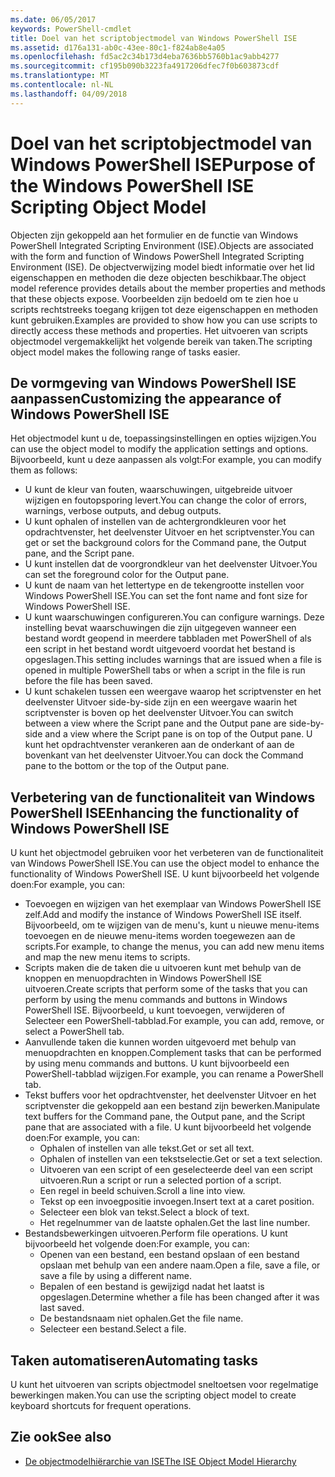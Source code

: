 ```yaml
---
ms.date: 06/05/2017
keywords: PowerShell-cmdlet
title: Doel van het scriptobjectmodel van Windows PowerShell ISE
ms.assetid: d176a131-ab0c-43ee-80c1-f824ab8e4a05
ms.openlocfilehash: fd5ac2c34b173d4eba7636bb5760b1ac9abb4277
ms.sourcegitcommit: cf195b090b3223fa4917206dfec7f0b603873cdf
ms.translationtype: MT
ms.contentlocale: nl-NL
ms.lasthandoff: 04/09/2018
---
```

# <a name="purpose-of-the-windows-powershell-ise-scripting-object-model"></a><span data-ttu-id="a5c1f-103">Doel van het scriptobjectmodel van Windows PowerShell ISE</span><span class="sxs-lookup"><span data-stu-id="a5c1f-103">Purpose of the Windows PowerShell ISE Scripting Object Model</span></span>

<span data-ttu-id="a5c1f-104">Objecten zijn gekoppeld aan het formulier en de functie van Windows PowerShell Integrated Scripting Environment (ISE).</span><span class="sxs-lookup"><span data-stu-id="a5c1f-104">Objects are associated with the form and function of Windows PowerShell Integrated Scripting Environment (ISE).</span></span> <span data-ttu-id="a5c1f-105">De objectverwijzing model biedt informatie over het lid eigenschappen en methoden die deze objecten beschikbaar.</span><span class="sxs-lookup"><span data-stu-id="a5c1f-105">The object model reference provides details about the member properties and methods that these objects expose.</span></span> <span data-ttu-id="a5c1f-106">Voorbeelden zijn bedoeld om te zien hoe u scripts rechtstreeks toegang krijgen tot deze eigenschappen en methoden kunt gebruiken.</span><span class="sxs-lookup"><span data-stu-id="a5c1f-106">Examples are provided to show how you can use scripts to directly access these methods and properties.</span></span> <span data-ttu-id="a5c1f-107">Het uitvoeren van scripts objectmodel vergemakkelijkt het volgende bereik van taken.</span><span class="sxs-lookup"><span data-stu-id="a5c1f-107">The scripting object model makes the following range of tasks easier.</span></span>

## <a name="customizing-the-appearance-of-windows-powershell-ise"></a><span data-ttu-id="a5c1f-108">De vormgeving van Windows PowerShell ISE aanpassen</span><span class="sxs-lookup"><span data-stu-id="a5c1f-108">Customizing the appearance of Windows PowerShell ISE</span></span>

<span data-ttu-id="a5c1f-109">Het objectmodel kunt u de, toepassingsinstellingen en opties wijzigen.</span><span class="sxs-lookup"><span data-stu-id="a5c1f-109">You can use the object model to modify the application settings and options.</span></span> <span data-ttu-id="a5c1f-110">Bijvoorbeeld, kunt u deze aanpassen als volgt:</span><span class="sxs-lookup"><span data-stu-id="a5c1f-110">For example, you can modify them as follows:</span></span>

- <span data-ttu-id="a5c1f-111">U kunt de kleur van fouten, waarschuwingen, uitgebreide uitvoer wijzigen en foutopsporing levert.</span><span class="sxs-lookup"><span data-stu-id="a5c1f-111">You can change the color of errors, warnings, verbose outputs, and debug outputs.</span></span>
- <span data-ttu-id="a5c1f-112">U kunt ophalen of instellen van de achtergrondkleuren voor het opdrachtvenster, het deelvenster Uitvoer en het scriptvenster.</span><span class="sxs-lookup"><span data-stu-id="a5c1f-112">You can get or set the background colors for the Command pane, the Output pane, and the Script pane.</span></span>
- <span data-ttu-id="a5c1f-113">U kunt instellen dat de voorgrondkleur van het deelvenster Uitvoer.</span><span class="sxs-lookup"><span data-stu-id="a5c1f-113">You can set the foreground color for the Output pane.</span></span>
- <span data-ttu-id="a5c1f-114">U kunt de naam van het lettertype en de tekengrootte instellen voor Windows PowerShell ISE.</span><span class="sxs-lookup"><span data-stu-id="a5c1f-114">You can set the font name and font size for Windows PowerShell ISE.</span></span>
- <span data-ttu-id="a5c1f-115">U kunt waarschuwingen configureren.</span><span class="sxs-lookup"><span data-stu-id="a5c1f-115">You can configure warnings.</span></span> <span data-ttu-id="a5c1f-116">Deze instelling bevat waarschuwingen die zijn uitgegeven wanneer een bestand wordt geopend in meerdere tabbladen met PowerShell of als een script in het bestand wordt uitgevoerd voordat het bestand is opgeslagen.</span><span class="sxs-lookup"><span data-stu-id="a5c1f-116">This setting includes warnings that are issued when a file is opened in multiple PowerShell tabs or when a script in the file is run before the file has been saved.</span></span>
- <span data-ttu-id="a5c1f-117">U kunt schakelen tussen een weergave waarop het scriptvenster en het deelvenster Uitvoer side-by-side zijn en een weergave waarin het scriptvenster is boven op het deelvenster Uitvoer.</span><span class="sxs-lookup"><span data-stu-id="a5c1f-117">You can switch between a view where the Script pane and the Output pane are side-by-side and a view where the Script pane is on top of the Output pane.</span></span> <span data-ttu-id="a5c1f-118">U kunt het opdrachtvenster verankeren aan de onderkant of aan de bovenkant van het deelvenster Uitvoer.</span><span class="sxs-lookup"><span data-stu-id="a5c1f-118">You can dock the Command pane to the bottom or the top of the Output pane.</span></span>

## <a name="enhancing-the-functionality-of-windows-powershell-ise"></a><span data-ttu-id="a5c1f-119">Verbetering van de functionaliteit van Windows PowerShell ISE</span><span class="sxs-lookup"><span data-stu-id="a5c1f-119">Enhancing the functionality of Windows PowerShell ISE</span></span>

<span data-ttu-id="a5c1f-120">U kunt het objectmodel gebruiken voor het verbeteren van de functionaliteit van Windows PowerShell ISE.</span><span class="sxs-lookup"><span data-stu-id="a5c1f-120">You can use the object model to enhance the functionality of Windows PowerShell ISE.</span></span> <span data-ttu-id="a5c1f-121">U kunt bijvoorbeeld het volgende doen:</span><span class="sxs-lookup"><span data-stu-id="a5c1f-121">For example, you can:</span></span>

- <span data-ttu-id="a5c1f-122">Toevoegen en wijzigen van het exemplaar van Windows PowerShell ISE zelf.</span><span class="sxs-lookup"><span data-stu-id="a5c1f-122">Add and modify the instance of Windows PowerShell ISE itself.</span></span> <span data-ttu-id="a5c1f-123">Bijvoorbeeld, om te wijzigen van de menu's, kunt u nieuwe menu-items toevoegen en de nieuwe menu-items worden toegewezen aan de scripts.</span><span class="sxs-lookup"><span data-stu-id="a5c1f-123">For example, to change the menus, you can add new menu items and map the new menu items to scripts.</span></span>
- <span data-ttu-id="a5c1f-124">Scripts maken die de taken die u uitvoeren kunt met behulp van de knoppen en menuopdrachten in Windows PowerShell ISE uitvoeren.</span><span class="sxs-lookup"><span data-stu-id="a5c1f-124">Create scripts that perform some of the tasks that you can perform by using the menu commands and buttons in Windows PowerShell ISE.</span></span> <span data-ttu-id="a5c1f-125">Bijvoorbeeld, u kunt toevoegen, verwijderen of Selecteer een PowerShell-tabblad.</span><span class="sxs-lookup"><span data-stu-id="a5c1f-125">For example, you can add, remove, or select a PowerShell tab.</span></span>
- <span data-ttu-id="a5c1f-126">Aanvullende taken die kunnen worden uitgevoerd met behulp van menuopdrachten en knoppen.</span><span class="sxs-lookup"><span data-stu-id="a5c1f-126">Complement tasks that can be performed by using menu commands and buttons.</span></span> <span data-ttu-id="a5c1f-127">U kunt bijvoorbeeld een PowerShell-tabblad wijzigen.</span><span class="sxs-lookup"><span data-stu-id="a5c1f-127">For example, you can rename a PowerShell tab.</span></span>
- <span data-ttu-id="a5c1f-128">Tekst buffers voor het opdrachtvenster, het deelvenster Uitvoer en het scriptvenster die gekoppeld aan een bestand zijn bewerken.</span><span class="sxs-lookup"><span data-stu-id="a5c1f-128">Manipulate text buffers for the Command pane, the Output pane, and the Script pane that are associated with a file.</span></span> <span data-ttu-id="a5c1f-129">U kunt bijvoorbeeld het volgende doen:</span><span class="sxs-lookup"><span data-stu-id="a5c1f-129">For example, you can:</span></span>
  - <span data-ttu-id="a5c1f-130">Ophalen of instellen van alle tekst.</span><span class="sxs-lookup"><span data-stu-id="a5c1f-130">Get or set all text.</span></span>
  - <span data-ttu-id="a5c1f-131">Ophalen of instellen van een tekstselectie.</span><span class="sxs-lookup"><span data-stu-id="a5c1f-131">Get or set a text selection.</span></span>
  - <span data-ttu-id="a5c1f-132">Uitvoeren van een script of een geselecteerde deel van een script uitvoeren.</span><span class="sxs-lookup"><span data-stu-id="a5c1f-132">Run a script or run a selected portion of a script.</span></span>
  - <span data-ttu-id="a5c1f-133">Een regel in beeld schuiven.</span><span class="sxs-lookup"><span data-stu-id="a5c1f-133">Scroll a line into view.</span></span>
  - <span data-ttu-id="a5c1f-134">Tekst op een invoegpositie invoegen.</span><span class="sxs-lookup"><span data-stu-id="a5c1f-134">Insert text at a caret position.</span></span>
  - <span data-ttu-id="a5c1f-135">Selecteer een blok van tekst.</span><span class="sxs-lookup"><span data-stu-id="a5c1f-135">Select a block of text.</span></span>
  - <span data-ttu-id="a5c1f-136">Het regelnummer van de laatste ophalen.</span><span class="sxs-lookup"><span data-stu-id="a5c1f-136">Get the last line number.</span></span>
- <span data-ttu-id="a5c1f-137">Bestandsbewerkingen uitvoeren.</span><span class="sxs-lookup"><span data-stu-id="a5c1f-137">Perform file operations.</span></span> <span data-ttu-id="a5c1f-138">U kunt bijvoorbeeld het volgende doen:</span><span class="sxs-lookup"><span data-stu-id="a5c1f-138">For example, you can:</span></span>
  - <span data-ttu-id="a5c1f-139">Openen van een bestand, een bestand opslaan of een bestand opslaan met behulp van een andere naam.</span><span class="sxs-lookup"><span data-stu-id="a5c1f-139">Open a file, save a file, or save a file by using a different name.</span></span>
  - <span data-ttu-id="a5c1f-140">Bepalen of een bestand is gewijzigd nadat het laatst is opgeslagen.</span><span class="sxs-lookup"><span data-stu-id="a5c1f-140">Determine whether a file has been changed after it was last saved.</span></span>
  - <span data-ttu-id="a5c1f-141">De bestandsnaam niet ophalen.</span><span class="sxs-lookup"><span data-stu-id="a5c1f-141">Get the file name.</span></span>
  - <span data-ttu-id="a5c1f-142">Selecteer een bestand.</span><span class="sxs-lookup"><span data-stu-id="a5c1f-142">Select a file.</span></span>

## <a name="automating-tasks"></a><span data-ttu-id="a5c1f-143">Taken automatiseren</span><span class="sxs-lookup"><span data-stu-id="a5c1f-143">Automating tasks</span></span>

<span data-ttu-id="a5c1f-144">U kunt het uitvoeren van scripts objectmodel sneltoetsen voor regelmatige bewerkingen maken.</span><span class="sxs-lookup"><span data-stu-id="a5c1f-144">You can use the scripting object model to create keyboard shortcuts for frequent operations.</span></span>

## <a name="see-also"></a><span data-ttu-id="a5c1f-145">Zie ook</span><span class="sxs-lookup"><span data-stu-id="a5c1f-145">See also</span></span>

- [<span data-ttu-id="a5c1f-146">De objectmodelhiërarchie van ISE</span><span class="sxs-lookup"><span data-stu-id="a5c1f-146">The ISE Object Model Hierarchy</span></span>](The-ISE-Object-Model-Hierarchy.md)